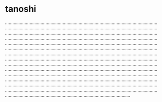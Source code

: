 # tanoshi
..............................................................................................................................................................................................................................................................................................................................................................................................................................................................................................................................................................................................................................................................................................................................................................................................................................................................................................................................................................................................................................................................................................................................................................................................................................................................................................................................................................................................................................................................................................................................................................................................................................................................................................................................................................................................................................................................................................................